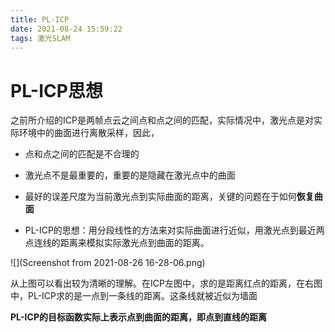 ```yaml
---
title: PL-ICP
date: 2021-08-24 15:59:22
tags: 激光SLAM
---
```


# PL-ICP思想

之前所介绍的ICP是两帧点云之间点和点之间的匹配，实际情况中，激光点是对实际环境中的曲面进行离散采样，因此，

- 点和点之间的匹配是不合理的

- 激光点不是最重要的，重要的是隐藏在激光点中的曲面
- 最好的误差尺度为当前激光点到实际曲面的距离，关键的问题在于如何**恢复曲面**
- PL-ICP的思想：用分段线性的方法来对实际曲面进行近似，用激光点到最近两点连线的距离来模拟实际激光点到曲面的距离。

![](Screenshot from 2021-08-26 16-28-06.png)

从上图可以看出较为清晰的理解。在ICP左图中，求的是距离红点的距离，在右图中，PL-ICP求的是一点到一条线的距离。这条线就被近似为墙面

**PL-ICP的目标函数实际上表示点到曲面的距离，即点到直线的距离**

